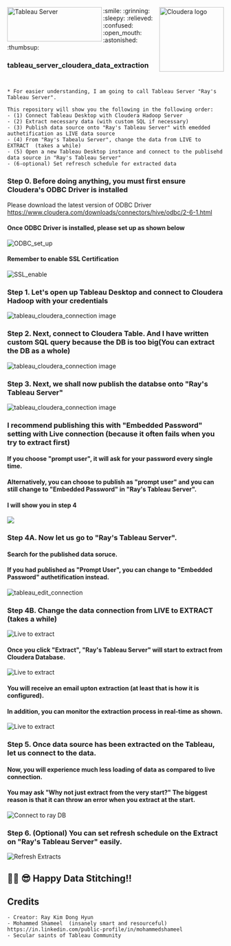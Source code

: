 <img align="left" src="https://user-images.githubusercontent.com/62319355/105784986-d6f40380-5fb4-11eb-95e9-2261360d0120.jpg" width="220" height="80" alt="Tableau Server">
<img align="right" src="https://user-images.githubusercontent.com/62319355/105791113-6eab1f00-5fc0-11eb-938c-58db40f72c20.png" width="150"  alt="Cloudera logo">
:smile: :grinning: :sleepy: :relieved: :confused: :open_mouth: :astonished: :thumbsup:


### tableau_server_cloudera_data_extraction


```


* For easier understanding, I am going to call Tableau Server "Ray's Tableau Server".

This repository will show you the following in the following order:
- (1) Connect Tableau Desktop with Cloudera Hadoop Server
- (2) Extract necessary data (with custom SQL if necessary)
- (3) Publish data source onto "Ray's Tableau Server" with emedded authetification as LIVE data source
- (4) From "Ray's Tabealu Server", change the data from LIVE to EXTRACT  (takes a while)
- (5) Open a new Tableau Desktop instance and connect to the publisehd data source in "Ray's Tableau Server"
- (6-optional) Set refresch schedule for extracted data
```
### Step 0. Before doing anything, you must first ensure Cloudera's ODBC Driver is installed
Please download the latest version of ODBC Driver <br/>
https://www.cloudera.com/downloads/connectors/hive/odbc/2-6-1.html

#### Once ODBC Driver is installed, please set up as shown below
<img align="center" src="https://user-images.githubusercontent.com/62319355/121278485-3f5cd500-c905-11eb-8c89-77172cc2ad13.png" alt="ODBC_set_up">

#### Remember to enable SSL Certification
<img align="center" src="https://user-images.githubusercontent.com/62319355/121278560-6c10ec80-c905-11eb-983b-662b62110897.png" alt="SSL_enable">



### Step 1.  Let's open up Tableau Desktop and connect to Cloudera Hadoop with your credentials
<img align="center" src="https://user-images.githubusercontent.com/62319355/105792845-10337000-5fc3-11eb-9fd8-43d35e496f13.png" alt="tableau_cloudera_connection image">

### Step 2. Next, connect to Cloudera Table.  And I have written custom SQL query because the DB is too big(You can extract the DB as a whole)
<img align="center" src="https://user-images.githubusercontent.com/62319355/105798924-3d395000-5fce-11eb-99e2-7ab2811a9fd9.png" alt="tableau_cloudera_connection image">

### Step 3. Next, we shall now publish the databse onto "Ray's Tableau Server"
<img align="center" src="https://user-images.githubusercontent.com/62319355/105799297-29dab480-5fcf-11eb-878d-a751ae42211c.png" alt="tableau_cloudera_connection image">


### I recommend publishing this with "Embedded Password" setting with Live connection (because it often fails when you try to extract first)
#### If you choose "prompt user", it will ask for your password every single time. 
#### Alternatively, you can choose to publish as "prompt user" and you can still change to "Embedded Password" in "Ray's Tableau Server".
#### I will show you in step 4
<img align="center" src="https://user-images.githubusercontent.com/62319355/105804723-788e4b80-5fdb-11eb-89b2-135c378efbd0.png">


### Step 4A. Now let us go to "Ray's Tableau Server".  
#### Search for the published data soruce. 
#### If you had published as "Prompt User", you can change to "Embedded Password" authetification instead.
<img align="center" src="https://user-images.githubusercontent.com/62319355/105806935-e3418600-5fdf-11eb-9379-6b47a65da4e5.png" alt="tableau_edit_connection">


### Step 4B.  Change the data connection from LIVE to EXTRACT  (takes a while)
<img align="center" src="https://user-images.githubusercontent.com/62319355/105820676-d4b19980-5ff4-11eb-9b60-ce1b78c4d3dc.png" alt="Live to extract">

#### Once you click "Extract", "Ray's Tableau Server" will start to extract from Cloudera Database.
<img align="center" src="https://user-images.githubusercontent.com/62319355/105821234-910b5f80-5ff5-11eb-912c-8cfb388d7023.png" alt="Live to extract">

#### You will receive an email upton extraction (at least that is how it is configured).
#### In addition, you can monitor the extraction process in real-time as shown.
<img align="center" src="https://user-images.githubusercontent.com/62319355/105821830-3fafa000-5ff6-11eb-897a-a0ceb4298d8e.png" alt="Live to extract">



### Step 5. Once data source has been extracted on the Tableau, let us connect to the data.
#### Now, you will experience much less loading of data as compared to live connection.
#### You may ask "Why not just extract from the very start?"  The biggest reason is that it can throw an error when you extract at the start.
<img align="center" src="https://user-images.githubusercontent.com/62319355/105823826-9918ce80-5ff8-11eb-8d7c-fcbd4e1f97ab.png" alt="Connect to ray DB">


### Step 6. (Optional) You can set refresh schedule on the Extract on "Ray's Tableau Server" easily.
<img align="center" src="https://user-images.githubusercontent.com/62319355/105824522-6e7b4580-5ff9-11eb-95fd-55e75066650d.png" alt="Refresh Extracts">



🎈🦾 😎  Happy Data Stitching!!
--------------------------------------------------------------------------------------------------------------------------------------------------





## Credits
```
- Creator: Ray Kim Dong Hyun
- Mohammed Shameel  (insanely smart and resourceful)
https://in.linkedin.com/public-profile/in/mohammedshameel
- Secular saints of Tableau Community
```


